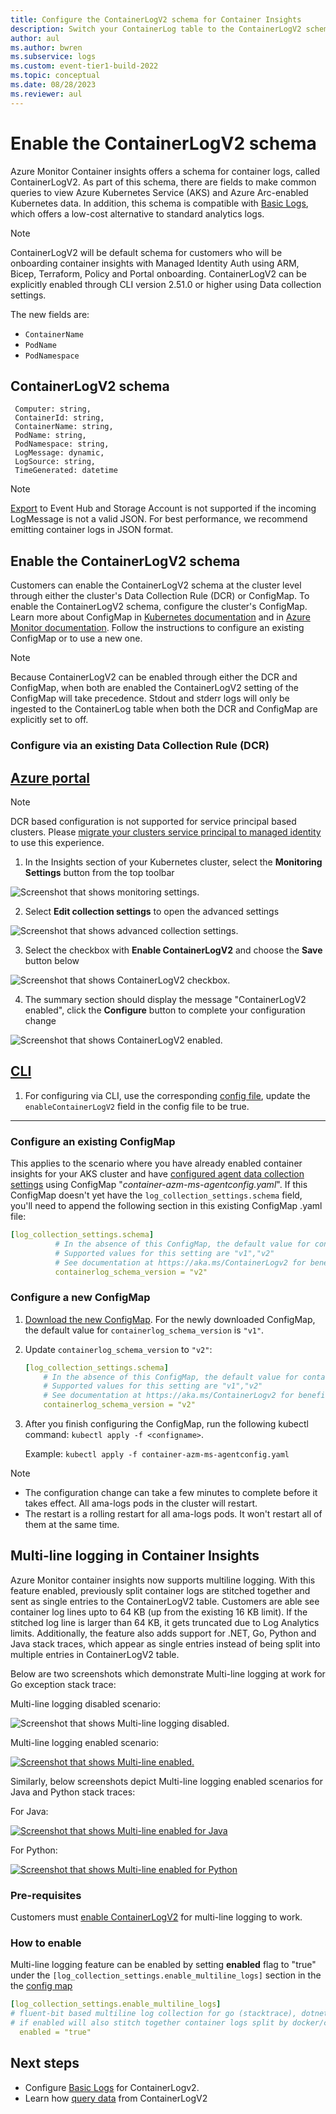 ```yaml
---
title: Configure the ContainerLogV2 schema for Container Insights
description: Switch your ContainerLog table to the ContainerLogV2 schema.
author: aul
ms.author: bwren
ms.subservice: logs
ms.custom: event-tier1-build-2022
ms.topic: conceptual
ms.date: 08/28/2023
ms.reviewer: aul
---
```


# Enable the ContainerLogV2 schema 
Azure Monitor Container insights offers a schema for container logs, called ContainerLogV2. As part of this schema, there are fields to make common queries to view Azure Kubernetes Service (AKS) and Azure Arc-enabled Kubernetes data. In addition, this schema is compatible with [Basic Logs](../logs/basic-logs-configure.md), which offers a low-cost alternative to standard analytics logs.

>[!NOTE]
> ContainerLogV2 will be default schema for customers who will be onboarding container insights with Managed Identity Auth using ARM, Bicep, Terraform, Policy and Portal onboarding. ContainerLogV2 can be explicitly enabled through CLI version 2.51.0 or higher using Data collection settings.

The new fields are:
* `ContainerName`
* `PodName`
* `PodNamespace`

## ContainerLogV2 schema
```kusto
 Computer: string,
 ContainerId: string,
 ContainerName: string,
 PodName: string,
 PodNamespace: string,
 LogMessage: dynamic,
 LogSource: string,
 TimeGenerated: datetime
```

>[!NOTE]
> [Export](../logs/logs-data-export.md) to Event Hub and Storage Account is not supported if the incoming LogMessage is not a valid JSON. For best performance, we recommend emitting container logs in JSON format.

## Enable the ContainerLogV2 schema
Customers can enable the ContainerLogV2 schema at the cluster level through either the cluster's Data Collection Rule (DCR) or ConfigMap. To enable the ContainerLogV2 schema, configure the cluster's ConfigMap. Learn more about ConfigMap in [Kubernetes documentation](https://kubernetes.io/docs/tasks/configure-pod-container/configure-pod-configmap/)  and in [Azure Monitor documentation](./container-insights-agent-config.md#configmap-file-settings-overview).
Follow the instructions to configure an existing ConfigMap or to use a new one.

>[!NOTE]
> Because ContainerLogV2 can be enabled through either the DCR and ConfigMap, when both are enabled the ContainerLogV2 setting of the ConfigMap will take precedence. Stdout and stderr logs will only be ingested to the ContainerLog table when both the DCR and ConfigMap are explicitly set to off.

### Configure via an existing Data Collection Rule (DCR)

## [Azure portal](#tab/configure-portal)

>[!NOTE]
> DCR based configuration is not supported for service principal based clusters. Please [migrate your clusters service principal to managed identity](./container-insights-enable-aks.md#migrate-to-managed-identity-authentication) to use this experience.

1. In the Insights section of your Kubernetes cluster, select the **Monitoring Settings** button from the top toolbar

![Screenshot that shows monitoring settings.](./media/container-insights-logging-v2/container-insights-v2-monitoring-settings.png)

2. Select **Edit collection settings** to open the advanced settings

![Screenshot that shows advanced collection settings.](./media/container-insights-logging-v2/container-insights-v2-monitoring-settings-open.png)

3. Select the checkbox with **Enable ContainerLogV2** and choose the **Save** button below

![Screenshot that shows ContainerLogV2 checkbox.](./media/container-insights-logging-v2/container-insights-v2-collection-settings.png)

4. The summary section should display the message "ContainerLogV2 enabled", click the **Configure** button to complete your configuration change

![Screenshot that shows ContainerLogV2 enabled.](./media/container-insights-logging-v2/container-insights-v2-monitoring-settings-configured.png)

## [CLI](#tab/configure-CLI)

1. For configuring via CLI, use the corresponding [config file](./container-insights-cost-config.md#configuring-aks-data-collection-settings-using-azure-cli), update the `enableContainerLogV2` field in the config file to be true.


---
 
### Configure an existing ConfigMap
This applies to the scenario where you have already enabled container insights for your AKS cluster and have [configured agent data collection settings](./container-insights-agent-config.md#configure-and-deploy-configmaps) using ConfigMap "_container-azm-ms-agentconfig.yaml_". If this ConfigMap doesn't yet have the `log_collection_settings.schema` field, you'll need to append the following section in this existing ConfigMap .yaml file:

```yaml
[log_collection_settings.schema]
          # In the absence of this ConfigMap, the default value for containerlog_schema_version is "v1"
          # Supported values for this setting are "v1","v2"
          # See documentation at https://aka.ms/ContainerLogv2 for benefits of v2 schema over v1 schema before opting for "v2" schema
          containerlog_schema_version = "v2"
```

### Configure a new ConfigMap
1. [Download the new ConfigMap](https://aka.ms/container-azm-ms-agentconfig). For the newly downloaded ConfigMap, the default value for `containerlog_schema_version` is `"v1"`.
1. Update `containerlog_schema_version` to `"v2"`:

    ```yaml
    [log_collection_settings.schema]
        # In the absence of this ConfigMap, the default value for containerlog_schema_version is "v1"
        # Supported values for this setting are "v1","v2"
        # See documentation at https://aka.ms/ContainerLogv2 for benefits of v2 schema over v1 schema before opting for "v2" schema
        containerlog_schema_version = "v2"
    ```

3. After you finish configuring the ConfigMap, run the following kubectl command: `kubectl apply -f <configname>`.

   Example: `kubectl apply -f container-azm-ms-agentconfig.yaml`

>[!NOTE]
>* The configuration change can take a few minutes to complete before it takes effect. All ama-logs pods in the cluster will restart. 
>* The restart is a rolling restart for all ama-logs pods. It won't restart all of them at the same time.

## Multi-line logging in Container Insights
Azure Monitor container insights now supports multiline logging. With this feature enabled, previously split container logs are stitched together and sent as single entries to the ContainerLogV2 table. Customers are able see container log lines upto to 64 KB (up from the existing 16 KB limit). If the stitched log line is larger than 64 KB, it gets truncated due to Log Analytics limits. 
Additionally, the feature also adds support for .NET, Go, Python and Java stack traces, which appear as single entries instead of being split into multiple entries in ContainerLogV2 table.

Below are two screenshots which demonstrate Multi-line logging at work for Go exception stack trace:

Multi-line logging disabled scenario:

![Screenshot that shows Multi-line logging disabled.](./media/container-insights-logging-v2/multi-line-disabled-go.png)

Multi-line logging enabled scenario:

[ ![Screenshot that shows Multi-line enabled.](./media/container-insights-logging-v2/multi-line-enabled-go.png) ](./media/container-insights-logging-v2/multi-line-enabled-go.png#lightbox)

Similarly, below screenshots depict Multi-line logging enabled scenarios for Java and Python stack traces:

For Java:

[ ![Screenshot that shows Multi-line enabled for Java](./media/container-insights-logging-v2/multi-line-enabled-java.png) ](./media/container-insights-logging-v2/multi-line-enabled-java.png#lightbox)

For Python:

[ ![Screenshot that shows Multi-line enabled for Python](./media/container-insights-logging-v2/multi-line-enabled-python.png) ](./media/container-insights-logging-v2/multi-line-enabled-python.png#lightbox)

### Pre-requisites 

Customers must [enable ContainerLogV2](./container-insights-logging-v2.md#enable-the-containerlogv2-schema) for multi-line logging to work.

### How to enable 
Multi-line logging feature can be enabled by setting **enabled** flag to "true" under the `[log_collection_settings.enable_multiline_logs]` section in the the [config map](https://github.com/microsoft/Docker-Provider/blob/ci_prod/kubernetes/container-azm-ms-agentconfig.yaml)

```yaml
[log_collection_settings.enable_multiline_logs]
# fluent-bit based multiline log collection for go (stacktrace), dotnet (stacktrace)
# if enabled will also stitch together container logs split by docker/cri due to size limits(16KB per log line)
  enabled = "true"
```

## Next steps
* Configure [Basic Logs](../logs/basic-logs-configure.md) for ContainerLogv2.
* Learn how [query data](./container-insights-log-query.md#container-logs) from ContainerLogV2

